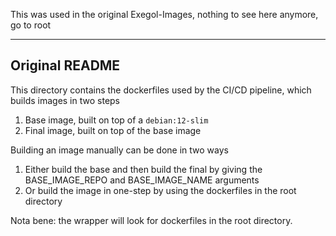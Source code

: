 This was used in the original Exegol-Images, nothing to see here anymore, go to root

--------------------------------
Original README
--------------------------------

This directory contains the dockerfiles used by the CI/CD pipeline, which builds images in two steps
1. Base image, built on top of a `debian:12-slim`
2. Final image, built on top of the base image

Building an image manually can be done in two ways
1. Either build the base and then build the final by giving the BASE_IMAGE_REPO and BASE_IMAGE_NAME arguments
2. Or build the image in one-step by using the dockerfiles in the root directory

Nota bene: the wrapper will look for dockerfiles in the root directory.